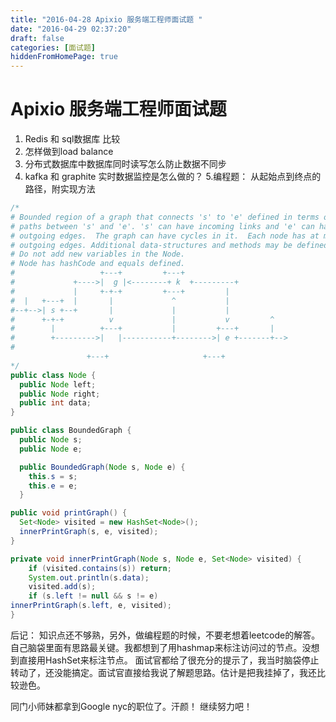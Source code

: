 ```yaml
---
title: "2016-04-28 Apixio 服务端工程师面试题 "
date: "2016-04-29 02:37:20"
draft: false
categories: [面试题]
hiddenFromHomePage: true
---
```

# Apixio 服务端工程师面试题 
1. Redis 和 sql数据库 比较
2. 怎样做到load balance
3. 分布式数据库中数据库同时读写怎么防止数据不同步
4. kafka 和 graphite 实时数据监控是怎么做的？
5.编程题： 从起始点到终点的路径，附实现方法


```java
/*
# Bounded region of a graph that connects 's' to 'e' defined in terms of all
# paths between 's' and 'e'. 's' can have incoming links and 'e' can have
# outgoing edges.  The graph can have cycles in it.  Each node has at most two
# outgoing edges. Additional data-structures and methods may be defined.  
# Do not add new variables in the Node.
# Node has hashCode and equals defined.
#                   +---+         +---+
#             +---->|  g |<--------+ k  +---------+
#             |     +-+-+         +---+         |
#  |   +---+  |       |             ^           |
#--+-->| s +--+       |             |           |
#      +-+-+          v             |           v         ^
#        |          +---+           |         +---+       |
#        +--------->|   |-----------+-------->| e +-------+-->
#  
                 +---+                     +---+
*/
public class Node {
  public Node left;
  public Node right;
  public int data;
}

public class BoundedGraph {
  public Node s;
  public Node e;

  public BoundedGraph(Node s, Node e) {
    this.s = s;
    this.e = e;
  }

public void printGraph() {
  Set<Node> visited = new HashSet<Node>();
  innerPrintGraph(s, e, visited);
}

private void innerPrintGraph(Node s, Node e, Set<Node> visited) {
    if (visited.contains(s)) return;
    System.out.println(s.data);
    visited.add(s);
    if (s.left != null && s != e) 
innerPrintGraph(s.left, e, visited); 
}

```
后记： 知识点还不够熟，另外，做编程题的时候，不要老想着leetcode的解答。 自己脑袋里面有思路最关键。我都想到了用hashmap来标注访问过的节点。没想到直接用HashSet来标注节点。 面试官都给了很充分的提示了，我当时脑袋停止转动了，还没能搞定。面试官直接给我说了解题思路。估计是把我挂掉了，我还比较逊色。

同门小师妹都拿到Google nyc的职位了。汗颜！ 继续努力吧！

